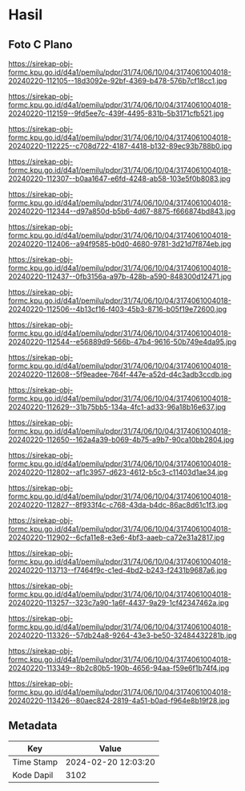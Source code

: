 # Hasil

## Foto C Plano

https://sirekap-obj-formc.kpu.go.id/d4a1/pemilu/pdpr/31/74/06/10/04/3174061004018-20240220-112105--18d3092e-92bf-4369-b478-576b7cf18cc1.jpg

https://sirekap-obj-formc.kpu.go.id/d4a1/pemilu/pdpr/31/74/06/10/04/3174061004018-20240220-112159--9fd5ee7c-439f-4495-831b-5b3171cfb521.jpg

https://sirekap-obj-formc.kpu.go.id/d4a1/pemilu/pdpr/31/74/06/10/04/3174061004018-20240220-112225--c708d722-4187-4418-b132-89ec93b788b0.jpg

https://sirekap-obj-formc.kpu.go.id/d4a1/pemilu/pdpr/31/74/06/10/04/3174061004018-20240220-112307--b0aa1647-e6fd-4248-ab58-103e5f0b8083.jpg

https://sirekap-obj-formc.kpu.go.id/d4a1/pemilu/pdpr/31/74/06/10/04/3174061004018-20240220-112344--d97a850d-b5b6-4d67-8875-f666874bd843.jpg

https://sirekap-obj-formc.kpu.go.id/d4a1/pemilu/pdpr/31/74/06/10/04/3174061004018-20240220-112406--a94f9585-b0d0-4680-9781-3d21d7f874eb.jpg

https://sirekap-obj-formc.kpu.go.id/d4a1/pemilu/pdpr/31/74/06/10/04/3174061004018-20240220-112437--0fb3156a-a97b-428b-a590-848300d12471.jpg

https://sirekap-obj-formc.kpu.go.id/d4a1/pemilu/pdpr/31/74/06/10/04/3174061004018-20240220-112506--4b13cf16-f403-45b3-8716-b05f19e72600.jpg

https://sirekap-obj-formc.kpu.go.id/d4a1/pemilu/pdpr/31/74/06/10/04/3174061004018-20240220-112544--e56889d9-566b-47b4-9616-50b749e4da95.jpg

https://sirekap-obj-formc.kpu.go.id/d4a1/pemilu/pdpr/31/74/06/10/04/3174061004018-20240220-112608--5f9eadee-764f-447e-a52d-d4c3adb3ccdb.jpg

https://sirekap-obj-formc.kpu.go.id/d4a1/pemilu/pdpr/31/74/06/10/04/3174061004018-20240220-112629--31b75bb5-134a-4fc1-ad33-96a18b16e637.jpg

https://sirekap-obj-formc.kpu.go.id/d4a1/pemilu/pdpr/31/74/06/10/04/3174061004018-20240220-112650--162a4a39-b069-4b75-a9b7-90ca10bb2804.jpg

https://sirekap-obj-formc.kpu.go.id/d4a1/pemilu/pdpr/31/74/06/10/04/3174061004018-20240220-112802--af1c3957-d623-4612-b5c3-c11403d1ae34.jpg

https://sirekap-obj-formc.kpu.go.id/d4a1/pemilu/pdpr/31/74/06/10/04/3174061004018-20240220-112827--8f933f4c-c768-43da-b4dc-86ac8d61c1f3.jpg

https://sirekap-obj-formc.kpu.go.id/d4a1/pemilu/pdpr/31/74/06/10/04/3174061004018-20240220-112902--6cfa11e8-e3e6-4bf3-aaeb-ca72e31a2817.jpg

https://sirekap-obj-formc.kpu.go.id/d4a1/pemilu/pdpr/31/74/06/10/04/3174061004018-20240220-113713--f7464f9c-c1ed-4bd2-b243-f2431b9687a6.jpg

https://sirekap-obj-formc.kpu.go.id/d4a1/pemilu/pdpr/31/74/06/10/04/3174061004018-20240220-113257--323c7a90-1a6f-4437-9a29-1cf42347462a.jpg

https://sirekap-obj-formc.kpu.go.id/d4a1/pemilu/pdpr/31/74/06/10/04/3174061004018-20240220-113326--57db24a8-9264-43e3-be50-32484432281b.jpg

https://sirekap-obj-formc.kpu.go.id/d4a1/pemilu/pdpr/31/74/06/10/04/3174061004018-20240220-113349--8b2c80b5-190b-4656-94aa-f59e6f1b74f4.jpg

https://sirekap-obj-formc.kpu.go.id/d4a1/pemilu/pdpr/31/74/06/10/04/3174061004018-20240220-113426--80aec824-2819-4a51-b0ad-f964e8b19f28.jpg


## Metadata

| Key        | Value               |
| ---------- | ------------------- |
| Time Stamp | 2024-02-20 12:03:20 |
| Kode Dapil | 3102                |



